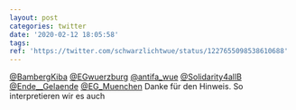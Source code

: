 ```yaml
---
layout: post
categories: twitter
date: '2020-02-12 18:05:58'
tags: 
ref: 'https://twitter.com/schwarzlichtwue/status/1227655098538610688'
---
```

[@BambergKiba](https://twitter.com/BambergKiba) [@EGwuerzburg](https://twitter.com/EGwuerzburg) [@antifa_wue](https://twitter.com/antifa_wue) [@Solidarity4allB](https://twitter.com/Solidarity4allB) [@Ende__Gelaende](https://twitter.com/Ende__Gelaende) [@EG_Muenchen](https://twitter.com/EG_Muenchen) Danke für den Hinweis. So interpretieren wir es auch